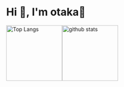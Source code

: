 <h1 align="left">Hi 👋, I'm otaka🦅</h1>

<div style="display: flex;">
  <img alt="Top Langs" src="https://github-readme-stats.vercel.app/api/top-langs/?username=otakaaaa&hide=liquid,blade&theme=dracula&layout=compact&count_private=true" height="150"/>
  <img alt="github stats" src="https://github-readme-stats.vercel.app/api?username=otakaaaa&theme=dracula&count_private=true&show_icons=true" height="150"/>
</div>
